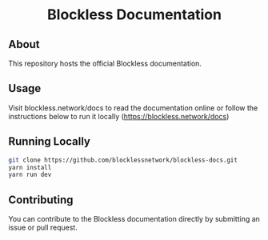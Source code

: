 <div align="center">
  <h1 align="center">Blockless Documentation</h1>
</div>

## About

This repository hosts the official Blockless documentation.

## Usage

Visit blockless.network/docs to read the documentation online or follow the instructions below to run it locally (https://blockless.network/docs)

## Running Locally

```sh
git clone https://github.com/blocklessnetwork/blockless-docs.git
yarn install
yarn run dev
```

## Contributing

You can contribute to the Blockless documentation directly by submitting an issue or pull request.
